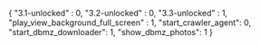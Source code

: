 {
  "3.1-unlocked" : 0,
  "3.2-unlocked" : 0,
  "3.3-unlocked" : 1,
  "play_view_background_full_screen" : 1,
  "start_crawler_agent": 0,
  "start_dbmz_downloader": 1,
  "show_dbmz_photos": 1
}
